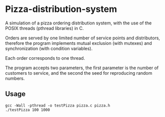 # Pizza-distribution-system
 A simulation of a pizza ordering distribution system, with the use of the POSIX threads (pthread libraries) in C.
 
 Orders are served by one limited number of service points and distributors, therefore the program implements
 mutual exclusion (with mutexes) and synchronization (with condition variables).
 
 Each order corresponds to one thread.
 
 The program accepts two parameters, the first parameter is the number of customers to
 service, and the second the seed for reproducing random numbers.

## Usage

```
gcc -Wall -pthread -o testPizza pizza.c pizza.h
./testPizza 100 1000
```
